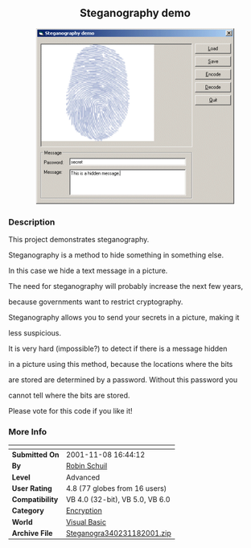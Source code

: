 ﻿<div align="center">

## Steganography demo

<img src="PIC20011181112351550.gif">
</div>

### Description

This project demonstrates steganography.

Steganography is a method to hide something in something else.

In this case we hide a text message in a picture.

The need for steganography will probably increase the next few years,

because governments want to restrict cryptography.

Steganography allows you to send your secrets in a picture, making it

less suspicious.

It is very hard (impossible?) to detect if there is a message hidden

in a picture using this method, because the locations where the bits

are stored are determined by a password. Without this password you

cannot tell where the bits are stored.

Please vote for this code if you like it!
 
### More Info
 


<span>             |<span>
---                |---
**Submitted On**   |2001-11-08 16:44:12
**By**             |[Robin Schuil](https://github.com/Planet-Source-Code/PSCIndex/blob/master/ByAuthor/robin-schuil.md)
**Level**          |Advanced
**User Rating**    |4.8 (77 globes from 16 users)
**Compatibility**  |VB 4\.0 \(32\-bit\), VB 5\.0, VB 6\.0
**Category**       |[Encryption](https://github.com/Planet-Source-Code/PSCIndex/blob/master/ByCategory/encryption__1-48.md)
**World**          |[Visual Basic](https://github.com/Planet-Source-Code/PSCIndex/blob/master/ByWorld/visual-basic.md)
**Archive File**   |[Steganogra340231182001\.zip](https://github.com/Planet-Source-Code/robin-schuil-steganography-demo__1-28747/archive/master.zip)








